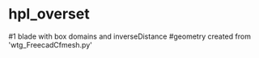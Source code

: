 # hpl_overset
#1 blade with box domains and inverseDistance
#geometry created from 'wtg_FreecadCfmesh.py'
